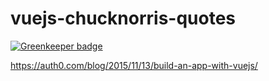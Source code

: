 # vuejs-chucknorris-quotes

[![Greenkeeper badge](https://badges.greenkeeper.io/marcelorl/vuejs-chucknorris-quotes.svg)](https://greenkeeper.io/)

https://auth0.com/blog/2015/11/13/build-an-app-with-vuejs/
